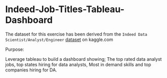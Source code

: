 # Indeed-Job-Titles-Tableau-Dashboard

The dataset for this exercise has been derived from the `Indeed Data Scientist/Analyst/Engineer` [dataset](https://www.kaggle.com/elroyggj/indeed-dataset-data-scientistanalystengineer) on kaggle.com

Purpose: 

Leverage tableau to build a dashboard showing; The top rated data analyst jobs, top states hiring for data analysts, Most in demand skills and top companies hiring for DA. 


